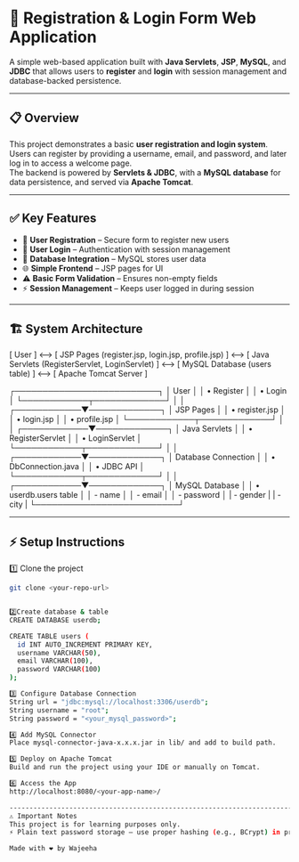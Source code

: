 # 🚀 Registration & Login Form Web Application

A simple web-based application built with **Java Servlets**, **JSP**, **MySQL**, and **JDBC** that allows users to **register** and **login** with session management and database-backed persistence.

---

## 📋 Overview

This project demonstrates a basic **user registration and login system**.  
Users can register by providing a username, email, and password, and later log in to access a welcome page.  
The backend is powered by **Servlets & JDBC**, with a **MySQL database** for data persistence, and served via **Apache Tomcat**.

---

## ✅ Key Features

- 🔐 **User Registration** – Secure form to register new users  
- 🔑 **User Login** – Authentication with session management  
- 💾 **Database Integration** – MySQL stores user data  
- 🌐 **Simple Frontend** – JSP pages for UI  
- ⚠️ **Basic Form Validation** – Ensures non-empty fields  
- ⚡ **Session Management** – Keeps user logged in during session  

---

## 🏗️ System Architecture
[ User ] <--> [ JSP Pages (register.jsp, login.jsp, profile.jsp) ]
<--> [ Java Servlets (RegisterServlet, LoginServlet) ]
<--> [ MySQL Database (users table) ]
<--> [ Apache Tomcat Server ]

┌──────────────────────────┐
│ User │
│ • Register │
│ • Login │
└────────────┬─────────────┘
│
│
┌────────────▼─────────────┐
│ JSP Pages │
│ • register.jsp │
│ • login.jsp │
│ • profile.jsp │
└────────────┬─────────────┘
│
│
┌────────────▼─────────────┐
│ Java Servlets │
│ • RegisterServlet │
│ • LoginServlet │
└────────────┬─────────────┘
│
│
┌────────────▼─────────────┐
│ Database Connection │
│ • DbConnection.java │
│ • JDBC API │
└────────────┬─────────────┘
│
│
┌────────────▼─────────────┐
│ MySQL Database │
│ • userdb.users table │
│ - name │
│ - email │
│ - password │
| - gender |
| - city |
└──────────────────────────┘

---

## ⚡ Setup Instructions

1️⃣ Clone the project  
```bash
git clone <your-repo-url>


2️⃣Create database & table
CREATE DATABASE userdb;

CREATE TABLE users (
  id INT AUTO_INCREMENT PRIMARY KEY,
  username VARCHAR(50),
  email VARCHAR(100),
  password VARCHAR(100)
);

3️⃣ Configure Database Connection
String url = "jdbc:mysql://localhost:3306/userdb";
String username = "root";
String password = "<your_mysql_password>";

4️⃣ Add MySQL Connector
Place mysql-connector-java-x.x.x.jar in lib/ and add to build path.

5️⃣ Deploy on Apache Tomcat
Build and run the project using your IDE or manually on Tomcat.

6️⃣ Access the App
http://localhost:8080/<your-app-name>/

----------------------------------------------------------------------------
⚠️ Important Notes
This project is for learning purposes only.
⚡ Plain text password storage – use proper hashing (e.g., BCrypt) in production.

Made with ❤️ by Wajeeha
